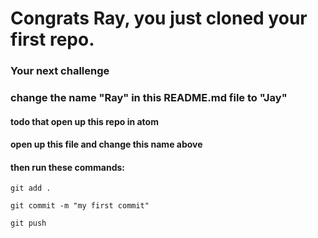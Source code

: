 # Congrats Ray, you just cloned your first repo.

### Your next challenge

### change the name "Ray" in this README.md file to "Jay"

#### todo that open up this repo in atom

#### open up this file and change this name above

#### then run these commands:

`git add .`

`git commit -m "my first commit"`

`git push`
